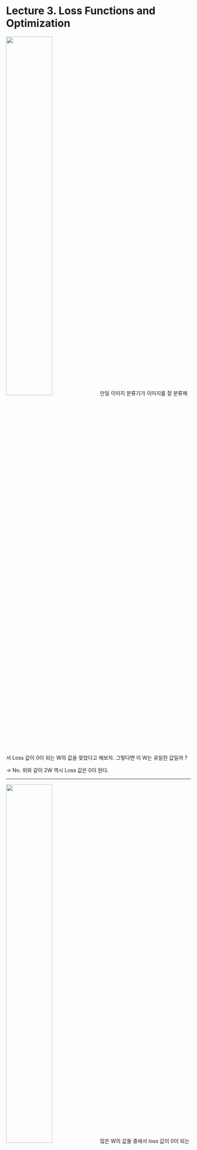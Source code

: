 # Lecture 3. Loss Functions and Optimization

<img src="https://user-images.githubusercontent.com/81629116/149471690-aea055be-466b-48d5-929d-f880243c0475.png" width="50%" height="50%"> 
만일 이미지 분류기가 이미지를 잘 분류해서 Loss 값이 0이 되는 W의 값을 찾았다고 해보자. 그렇다면 이 W는 유일한 값일까 ? 

→ No. 위와 같이 2W 역시 Loss 값은 0이 된다.

- - - 

<img src="https://user-images.githubusercontent.com/81629116/149471833-50767cc4-84c3-4e01-84b7-a075fcfcecef.png" width="50%" height="50%"> 
많은 W의 값들 중에서 loss 값이 0이 되는 W를 고르는 것은 좋지 않다. 왜냐하면 loss 값이 0이 되는 W을 찾는 것은 특정 training data에만 fit한 Loss function만 찾는 것과 같기 때문이다. 우리는 training data에 fit한 classifier를 찾는 것보다 test data에 fit한 classifier를 찾는 것에 좀 더 집중해야하는데, 이렇게 되면 새로운 test data를 적용했을 때의 성능은 보장하지 못하게 된다. 

- - - 

<img src="https://user-images.githubusercontent.com/81629116/149472212-acab90d3-c74e-4e0d-a1d8-8639b4b342d1.png" width="50%" height="50%"> 
위의 예시를 보자면, classifier는 파란색 점들에 대해선 perfectly fit한 분류를 했지만 새로운 녹색 점들에 대해서는 완벽하게 분류하지 못하고, 녹색 선들에 대해 잘 설명해주지 못한다. 우리가 의도했던 것은 초록색 직선과 같이 분류하는 것이다. 

###  
이 문제를 해결하기 위해 Regularization항을 추가한다. 좀 더 단순한 W를 선택할 수 있도록 도와주고, classifier가 training data에 fit할 수 있도록 도와준다. 다시 말해 예측 모델이 복잡한 고차 다항식을 선택할 때 패널티를 줘서 보다 단순한 저차 다항식을 선택하도록 만든다.    

### 
data loss는 training data에 맞는 W를 찾으려고 하지만, Regularization은 test data를 잘 설명할 수 있는 일반화된 W를 찾으려고 한다. data loss와 Regularization이 서로 경쟁하며 최적화된 W를 찾는다.

- - - 

<img src="https://user-images.githubusercontent.com/81629116/149472696-3c2036f7-f83b-442e-9a28-881f551693fe.png" width="50%" height="50%">
Regularization에는 여러가지가 있지만, 이 중에서도 가장 common하게 쓰이는 방식은 L2 Regularization(weight decay)이다. 전체적으로 Regularization은 training data에 fit하게 만드는 것보다 모델의 복잡성에 대해 패널티를 주는 방식이라고 생각하기. 

- - - 

<img src="https://user-images.githubusercontent.com/81629116/149472869-0897b93e-e690-4654-86fc-3b71047a6cd5.png" width="50%" height="50%">   

* L2 Regularization은 복잡도를 어떻게 판단하는가?    
→ 위와 같이 w1와 w2 값이 있을 때, 상대적으로 어떤 값이 좀 더 매끄러운지를 판단한다. x의 특정 요소에 의존하기보다 x의 모든 요소가 골고루 영향을 미치길 원하기 때문에 동일한 점수를 갖게 된다면 좀 더 넓게 펼쳐져있는 것을 선호한다. 따라서 L2 방식에서는 w2를 선호하고, 이것을 coarse solution이라고 한다.    

  이에 반하여 L1 Regularization은 w1을 선호한다. L1에서는 w에서 0의 개수에 따라 모델의 복잡도(복잡도 = w에서 0이 아닌 수의 개수)가 달라지고, w의 대부분의 원소를 0이 되게 한다. 이것을 sparse solution이라고 한다. 

  숫자가 넓게 퍼져있을수록 모델 복잡도는 덜 복잡해진다. 이 문제는 데이터와 problem에 따라 달라지기 때문에 모델에 맞춰서 선택해야 한다.

- - - 

<img src="https://user-images.githubusercontent.com/81629116/149475995-623af87c-be20-4ef8-87fe-10361836d2c6.png" width="50%" height="50%">

딥러닝에서 좀 더 보편적으로 쓰는 classifier로는 Softmax(multinomial logistic regression)가 있다. 앞에서 본 multi-class SVM loss는 score 자체를 고려하기보다, correct 클래스의 점수와 incorrect 클래스 점수 사이의 격차에만 집중했다. 하지만 이에 반해 softmax는 클래스별 확률분포를 사용하여 예측 점수 자체에 추가적인 의미를 부여한다.

softmax classifier에서 사용하는 loss는 cross entropy loss라고 한다. 정답이 나올 확률의 최소값을 의미한다. 따라서 loss는 **-log(correct 클래스가 정답일 확률)** 이다. 

- - - 

<img src="https://user-images.githubusercontent.com/81629116/149477001-6cd147ca-703c-4f8a-9e85-27be5eb47a34.png" width="50%" height="50%">

softmax에서는 score들에 지수를 취해서 양수로 만들어주고, 그 지수들의 합으로 다시 정규화시킨다. 따라서 softmax 함수를 거치게 되면 확률분포가 얻어지고, 이 값들은 해당 클래스에 속하게 될 확률을 의미하게 된다. 따라서 모든 값을 합했을 때는 1이 되고, 우리는 correct 클래스에 해당하는 클래스의 확률값이 1에 가깝도록 계산되는 것을 목표로 한다. 이렇게 되면 loss는 `-log(correct 클래스의 확률)` 이 된다.     

위의 예제에서 correct 클래스가 정답일 확률은 0.13이며, 이 때의 cross entropy loss 값은 0.89이다.    

Softmax classifier는 correct 클래스가 정답일 확률은 1, loss 값은 0에 가깝도록 만들고자 한다.

- - - 

<img src="https://user-images.githubusercontent.com/81629116/149478193-c4d2f8ec-6eef-4d0c-aaa6-7309ddbd309f.png" width="50%" height="50%">
위는 2개의 loss function을 비교한 그림이다. 두 함수 모두 예측 score는 같지만 이 점수를 해석하는 방식이 다르다. SVM은 correct 클래스와 incorrect 클래스 간의 점수 차이를 중점으로 보고, softmax는 예측 점수 자체를 해석하려고 한다. 

- - -

<img src="https://user-images.githubusercontent.com/81629116/149478766-6a422bcb-da83-498d-922f-a502073ae41a.png" width="50%" height="50%">

* 만일 score를 변화시킨다면 각각의 함수는 loss 값을 어떻게 가지게 될까?    
  → SVM은 score 자체보다는 correct 클래스와 incorrect 클래스 간의 점수 차이를 중점으로 보기 때문에 loss 값이 변하지 않지만, softmax는 정답 클래스의 예측 점수를 확률로 만들기 때문에 loss 값이 변한다. 하지만 예측 score가 많이 변하게 되면 hinge loss도 변화한다. 

- - -

<img src="https://user-images.githubusercontent.com/81629116/149482017-66d82f13-a812-4d6c-8042-de000d15c53a.png" width="50%" height="50%">

앞의 내용 과정을 다시 정리하자면, 우리가 (x, y)라는 데이터셋을 가지고 있을 때, dot product를 통해 score를 구한다. 또한 SVM이나 Softmax 등과 같은 loss function으로 loss를 알아낸다. 또한 Regularization을 통해 최종 loss 값을 구할 수 있게 된다.    

근데 그러면 어떻게 loss 값을 최소화시키는 w의 값은 어떻게 찾는건가 ?

- - -

<img src="https://user-images.githubusercontent.com/81629116/149482539-519216d0-ae14-4dd3-80e5-27e0451507bf.png" width="50%" height="50%">
바로 optimization이라는 방법을 통해 찾을 수 있다. 

- - -

<img src="https://user-images.githubusercontent.com/81629116/149482892-14d873ed-447e-44f3-9b3a-baa5df567f1d.png" width="50%" height="50%">
산에 비유를 해보자면, 만일 이 산을 내려가려고 한다면 반복적인 행동을 통해 산에서 내려갈 수 있을 것이다. 즉, 산의 높이를 loss, 사람의 위치를 w라고 한다면 loss가 적은 곳으로 w를 계속해서 변화시키며 내려가야한다. 이 과정이 바로 optimization이다.

- - -

<img src="https://user-images.githubusercontent.com/81629116/149483223-27ac072f-603a-4937-96fb-cc3d1ac32e2f.png" width="50%" height="50%">
우선 가장 멍청한 방법부터 살펴보자. random search. w의 값을 랜덤으로 바꿔가면서 최적의 loss를 찾는 방법이다. 

- - -

<img src="https://user-images.githubusercontent.com/81629116/149483577-01181d37-a9e7-40e0-bd26-9bd00a49f865.png" width="50%" height="50%">
이걸 test set에 적용시켜보면 15.5%의 정확도가 나오긴 한다. 참고로 현대 최신 기술(state of the art)로는 95%가 나온다고 한다. 

- - -

<img src="https://user-images.githubusercontent.com/81629116/149483889-5244e8f5-7fc8-47f2-b4f0-6e5e459d4c18.png" width="50%" height="50%">
두 번째 방식은 땅에 발을 가져다대서 조금 더 아래의 방향으로 내려갈 수 있는 경사면을 찾는 것이다. 그 방향으로 계속해서 발을 내딛어서 더 낮은 곳으로 내려가보는 전략이다. slope를 구하기 위해서 어떤 방식을 써야할까?

- - -

<img src="https://user-images.githubusercontent.com/81629116/149485080-565f14ce-9889-4cb2-8d8a-c9949724955f.png" width="50%" height="50%">
slope를 구할 때 '미분'을 사용한다. slope는 1차원 공간에서 어떤 함수의 미분 값이라고 할 수 있다. 

- - -

<img src="https://user-images.githubusercontent.com/81629116/149485394-00fa7766-bda1-4acf-9dd1-e9f197f71a45.png" width="50%" height="50%">
현재의 w 값을 가지고 있을 때 loss값이 1.25347이 나온다고 해보자. 그러면 아래 방향으로 내려가게 될 것이다. 이 때 w 값에 0.0001이라는 아주 작은 숫자를 더해보니 loss 값이 1.25322으로 조금 줄었다. 그리고 이 때 미분을 해보니 기울기는 -2.5가 나왔다. 

- - -

<img src="https://user-images.githubusercontent.com/81629116/149485991-3d91e77b-5a9d-4157-9132-b874b4c68e40.png" width="50%" height="50%">

이번에 또 w 값에 0.0001을 더해봤다. 그랬더니 이번에는 loss 값이 1.25353으로 조금 커졌다. 그리고 미분을 해보면 기울기값이 양수로 나온 것을 확인할 수 있었다. 

이 과정을 무한으로 반복해야하는데... 근데 w은 아주 크고, 0.0001이라는 아주 작은 값을 더해보기 때문에 super slow하고 좋지 않은 방식이다.

- - -

<img src="https://user-images.githubusercontent.com/81629116/149486265-dc89aa56-b65a-4dfc-b300-7b7a2ac15be0.png" width="50%" height="50%">
다행히 뉴턴과 라이프니치의 도움으로 미분을 이용하면 간단하게 해결 가능하다.

- - -

<img src="https://user-images.githubusercontent.com/81629116/149486478-4276ffce-4797-454d-b2bb-d073518e20cd.png" width="50%" height="50%">
짜잔. 이렇게 보다 간편하게 값을 구할 수 있다.

- - -

<img src="https://user-images.githubusercontent.com/81629116/149486559-49ae1a59-4679-4993-9a3a-7b4d39e8b327.png" width="50%" height="50%">

- - -

<img src="https://user-images.githubusercontent.com/81629116/149486646-0dac9675-c1d8-458e-937f-66cf3369b02f.png" width="50%" height="50%">
우리는 Gradient Descent, 즉 경사하강법을 통해 가장 적절한 w의 값을 찾아낼 것이다. 이 때 step_size는 한번 움직일 때의 보폭이라고 생각하면 됨. step_size는 우리가 잘 정해줘야하는 hyperparameter이다. 

- - -

<img src="https://user-images.githubusercontent.com/81629116/149486769-63add227-3ea2-47cd-8512-eb45bdd1b332.png" width="50%" height="50%">
빨간색 부분이 가장 낮은 부분이라고 생각했을 때, 우리가 가야하는 방향(미분해서 나온 기울기의 방향)은 흰 화살표 방향과 유사할 것이다. 즉, 중앙으로 가길 원함. 이 때 step_size를 너무 크게 한다면 빨간색에서 멀어지게 될 것이고, 그러면 기울기가 더욱 커지게 됨. 그러면 더욱 더 멀어지게 되는 악순환이 반복. 반면 step_size를 너무 작게 한다면 내려가는데 시간이 너무 오래 걸리게 됨. 따라서 적절한 크기의 step_size가 필요.

- - -

<img src="https://user-images.githubusercontent.com/81629116/149486859-b0ab6f68-d045-4cde-aede-1f8a93e78d14.png" width="50%" height="50%">
이 때, 모든 것을 이런 식으로 계산하기에는 시간이 너무 오래 소요. 그래서 생각해낸 방식이 SGD(Stochastic Gradient Descent)이다. 전체 training set에 대한 loss와 gradient를 계산하는 것이 아니라, mini-batch라고 불리는 small random set을 training set으로부터 가지고 온다. (32, 64, 128 등) 랜덤으로 가져와서 그 사진들에 대한 Loss를 계산하고 weight을 계산해서 전체의 gradient와 loss를 추정하는 방식. 이 방식으로 좀 더 빠른 계산이 가능하다. 

- - -

<img src="https://user-images.githubusercontent.com/81629116/149486949-51354b38-60b9-41bf-b53f-9bd0c0e25647.png" width="50%" height="50%">

- - -

<img src="https://user-images.githubusercontent.com/81629116/149487035-f4c64e67-5aee-4e37-98bd-4ff8583dc54d.png" width="50%" height="50%">

- - -

<img src="https://user-images.githubusercontent.com/81629116/149487124-644c25da-208a-4a3e-a78f-bf8568ab5179.png" width="50%" height="50%">

- - -

<img src="https://user-images.githubusercontent.com/81629116/149487195-ca5d5b1c-f6f5-4029-baf4-c6044d3cc883.png" width="50%" height="50%">

- - -

<img src="https://user-images.githubusercontent.com/81629116/149487240-ef624fb8-e0c4-4176-ad88-aa4c4f242703.png" width="50%" height="50%">

